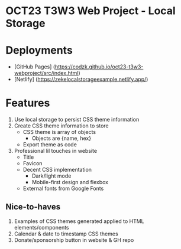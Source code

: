 # OCT23 T3W3 Web Project - Local Storage

# Deployments

- [GitHub Pages] (https://codzk.github.io/oct23-t3w3-webproject/src/index.html)
- [Netlify] (https://zekelocalstorageexample.netlify.app/)

# Features

1. Use local storage to persist CSS theme information
2. Create CSS theme information to store
    - CSS theme is array of objects
        - Objects are {name, hex}
    - Export theme as code
3. Professional lil touches in website
    - Title
    - Favicon
    - Decent CSS implementation
        - Dark/light mode
        - Mobile-first design and flexbox
    - External fonts from Google Fonts


## Nice-to-haves

1. Examples of CSS themes generated applied to HTML elements/components
2. Calendar & date to timestamp CSS themes
3. Donate/sponsorship button in website & GH repo
